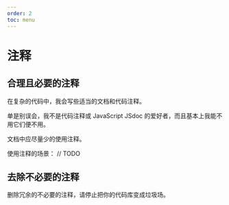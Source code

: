 ```yaml
---
order: 2
toc: menu
---
```


# 注释

## 合理且必要的注释

在复杂的代码中，我会写些适当的文档和代码注释。

单是别误会，我不是代码注释或 JavaScript JSdoc 的爱好者，而且基本上我能不用它们便不用。

文档中应尽量少的使用注释。

使用注释的场景：
// TODO

## 去除不必要的注释

删除冗余的不必要的注释，请停止把你的代码库变成垃圾场。
